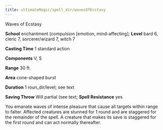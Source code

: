 ```yaml
---
title: ultimateMagic/spell_dir/wavesOfEcstasy
---
```

Waves of Ecstasy

**School** enchantment (compulsion [emotion, mind-affecting]; **Level** bard 6, cleric 7, sorcerer/wizard 7, witch 7

**Casting Time** 1 standard action

**Components** V, S

**Range** 30 ft.

**Area** cone-shaped burst

**Duration** 1 roun_dir/level; see text

**Saving Throw** Will partial (see text; **Spell Resistance** yes

You emanate waves of intense pleasure that cause all targets within range to falter. Affected creatures are stunned for 1 round and are staggered for the remainder of the spell. A creature that makes its save is staggered for the first round and can act normally thereafter.

